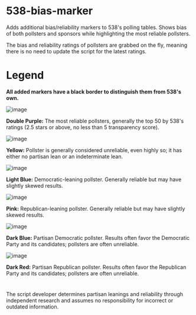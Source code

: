 # 538-bias-marker
Adds additional bias/reliability markers to 538's polling tables. Shows bias of both pollsters and sponsors while highlighting the most reliable pollsters.

The bias and reliability ratings of pollsters are grabbed on the fly, meaning there is no need to update the script for the latest ratings.

# Legend
**All added markers have a black border to distinguish them from 538's own.**

![image](https://github.com/user-attachments/assets/a3d47add-c0c6-48ee-9c10-d6530796fb81)

**Double Purple:** The most reliable pollsters, generally the top 50 by 538's ratings (2.5 stars or above, no less than 5 transparency score).

![image](https://github.com/user-attachments/assets/6e090455-8f7e-4f50-841a-63af34dedf14)

**Yellow:** Pollster is generally considered unreliable, even highly so; it has either no partisan lean or an indeterminate lean.

![image](https://github.com/user-attachments/assets/017c47fb-d864-49ae-8e89-94e6d4796e1c)

**Light Blue:** Democratic-leaning pollster. Generally reliable but may have slightly skewed results.

![image](https://github.com/user-attachments/assets/6a835136-b36f-4a68-8eb6-dde1f724229f)

**Pink:** Republican-leaning pollster. Generally reliable but may have slightly skewed results.

![image](https://github.com/user-attachments/assets/8259e854-6fc1-41e3-be5a-0fa7adb65062) 

**Dark Blue:** Partisan Democratic pollster. Results often favor the Democratic Party and its candidates; pollsters are often unreliable.

![image](https://github.com/user-attachments/assets/0ef26276-3c73-4c2e-9ef2-453b869819dc)

**Dark Red:** Partisan Republican pollster. Results often favor the Republican Party and its candidates; pollsters are often unreliable.
# 

The script developer determines partisan leanings and reliability through independent research and assumes no responsibility for incorrect or outdated information.
